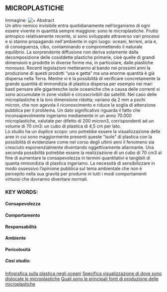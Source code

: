 ## MICROPLASTICHE   
Immagine:  ![+](https://i.imgur.com/XB7bnIj.jpg)
Abstract  
Un altro nemico invisibile entra quotidianamente nell’organismo di ogni essere vivente in quantità sempre maggiore: sono le microplastiche. Frutto antropico relativamente recente, si sono sviluppate attraverso vari processi e si stanno propagando nell'ambiente in ogni luogo: oceani, terreni, aria e, di conseguenza, cibo, contaminando e compromettendo il naturale equilibrio. La sorprendente diffusione non deriva solamente dalla decomposizione delle cosiddette plastiche primarie, cioè quelle di grandi dimensioni e prodotte in diverse forme ma, in particolare, dalle plastiche monouso. Recenti legislazioni metteranno al bando nei prossimi anni la produzione di questi prodotti “usa e getta” ma una enorme quantità è già dispersa nella Terra.  Mentre vi è la possibilità di verificare concretamente la grande quantità di immondizia di plastica dispersa per esempio nei mari basti pensare alle gigantesche isole oceaniche che a causa delle correnti si sono accumulate in zone visibili e circoscrivibili dai satelliti. Nel caso delle microplastiche è la loro dimensione ridotta; variano da 2 mm a pochi micron, che non agevola il riconoscimento e riduce la soglia di attenzione pubblica per il problema. Un dato significativo riguarda il fatto che inconsapevolmente ingeriamo mediamente in un anno 70.000 microplastiche, valutate per difetto di 200 micron3, corrispondenti ad un volume di 70 cm3: un cubo di plastica di 4,5 cm per lato.  
Lo studio ha un duplice scopo: uno potrebbe essere la visualizzazione delle aree in cui sono maggiormente presenti queste “isole” di plastica con la possibilità di evidenziare come nel corso degli ultimi anni il fenomeno sia cresciuto esponenzialmente diventando oggettivamente allarmante. Una seconda possibilità potrebbe essere la realizzazione di un cubo di 70 cm3 al fine di aumentare la consapevolezza in termini quantitativi e tangibili di quanta immondizia di plastica ingeriamo.
La necessità di sensibilizzare in modo ossessivo l’opinione pubblica sul tema ambientale che non è percepito nella sua gravità per produrre in tutti i modi comportamenti virtuosi che dovranno diventare normali.  
### KEY WORDS:  
#### Consapevolezza  
#### Comportamento  
#### Responsabilità  
#### Ambiente  
#### Pericolosità  

##### Casi studio:
[Infografica sulla plastica negli oceani](http://dumpark.com/seas-of-plastic-infographic/)
[Specifica visualizzazione di dove sono dislocate le microplastiche](https://www.nature.com/news/bottles-bags-ropes-and-toothbrushes-the-struggle-to-track-ocean-plastics-1.20432)
[Quali sono le principali fonti di produzione delle microplastiche](https://www.leisurepro.com/blog/ocean-news/great-plastic-era-change-want-see-world/)
